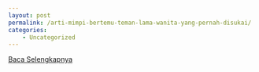 ```yaml
---
layout: post
permalink: /arti-mimpi-bertemu-teman-lama-wanita-yang-pernah-disukai/
categories:
    - Uncategorized
---
```


[Baca Selengkapnya](/04)